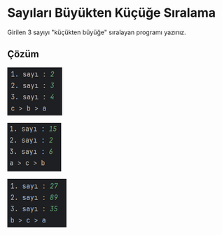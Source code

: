 # Sayıları Büyükten Küçüğe Sıralama
Girilen 3 sayıyı "küçükten büyüğe" sıralayan programı yazınız.

## Çözüm

![1](images/1.png)

![2](images/2.png)

![3](images/3.png)
